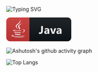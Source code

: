 ![Typing SVG](https://readme-typing-svg.demolab.com?font=Fira+Code&pause=1000&color=B41FF7&width=435&lines=Hello!!!Welcome+to+my+home+page!!!)

<img src="svg/dev/languages/java.svg" alt="java" style="vertical-align:top margin:6px 4px">


![Ashutosh's github activity graph](https://github-readme-activity-graph.vercel.app/graph?username=KngJa&theme=vue)


![Top Langs](https://github-readme-stats.vercel.app/api/top-langs/?username=KngJa&layout=compact)
